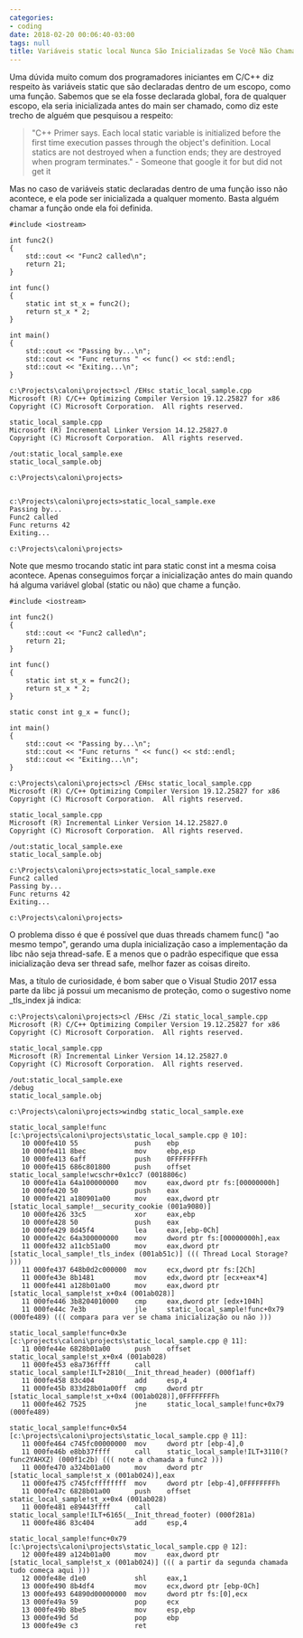 ```yaml
---
categories:
- coding
date: 2018-02-20 00:06:40-03:00
tags: null
title: Variáveis static local Nunca São Inicializadas Se Você Não Chama Sua Função
---
```


Uma dúvida muito comum dos programadores iniciantes em C/C++ diz respeito às variáveis static que são declaradas dentro de um escopo, como uma função. Sabemos que se ela fosse declarada global, fora de qualquer escopo, ela seria inicializada antes do main ser chamado, como diz este trecho de alguém que pesquisou a respeito:

> "C++ Primer says. Each local static variable is initialized before the first time execution passes through the object's definition. Local statics are not destroyed when a function ends; they are destroyed when program terminates." - Someone that google it for but did not get it

Mas no caso de variáveis static declaradas dentro de uma função isso não acontece, e ela pode ser inicializada a qualquer momento. Basta alguém chamar a função onde ela foi definida.

```
#include <iostream>

int func2()
{
    std::cout << "Func2 called\n";
    return 21;
}

int func()
{
    static int st_x = func2();
    return st_x * 2;
}

int main()
{
    std::cout << "Passing by...\n";
    std::cout << "Func returns " << func() << std::endl;
    std::cout << "Exiting...\n";
}
```

```
c:\Projects\caloni\projects>cl /EHsc static_local_sample.cpp
Microsoft (R) C/C++ Optimizing Compiler Version 19.12.25827 for x86
Copyright (C) Microsoft Corporation.  All rights reserved.

static_local_sample.cpp
Microsoft (R) Incremental Linker Version 14.12.25827.0
Copyright (C) Microsoft Corporation.  All rights reserved.

/out:static_local_sample.exe
static_local_sample.obj

c:\Projects\caloni\projects>
```

```

c:\Projects\caloni\projects>static_local_sample.exe
Passing by...
Func2 called
Func returns 42
Exiting...

c:\Projects\caloni\projects>
```

Note que mesmo trocando static int para static const int a mesma coisa acontece. Apenas conseguimos forçar a inicialização antes do main quando há alguma variável global (static ou não) que chame a função.

```
#include <iostream>

int func2()
{
    std::cout << "Func2 called\n";
    return 21;
}

int func()
{
    static int st_x = func2();
    return st_x * 2;
}

static const int g_x = func();

int main()
{
    std::cout << "Passing by...\n";
    std::cout << "Func returns " << func() << std::endl;
    std::cout << "Exiting...\n";
}
```

```
c:\Projects\caloni\projects>cl /EHsc static_local_sample.cpp
Microsoft (R) C/C++ Optimizing Compiler Version 19.12.25827 for x86
Copyright (C) Microsoft Corporation.  All rights reserved.

static_local_sample.cpp
Microsoft (R) Incremental Linker Version 14.12.25827.0
Copyright (C) Microsoft Corporation.  All rights reserved.

/out:static_local_sample.exe
static_local_sample.obj

c:\Projects\caloni\projects>static_local_sample.exe
Func2 called
Passing by...
Func returns 42
Exiting...

c:\Projects\caloni\projects>
```

O problema disso é que é possível que duas threads chamem func() "ao mesmo tempo", gerando uma dupla inicialização caso a implementação da libc não seja thread-safe. E a menos que o padrão especifique que essa inicialização deva ser thread safe, melhor fazer as coisas direito.

Mas, a título de curiosidade, é bom saber que o Visual Studio 2017 essa parte da libc já possui um mecanismo de proteção, como o sugestivo nome _tls_index já indica:

```
c:\Projects\caloni\projects>cl /EHsc /Zi static_local_sample.cpp
Microsoft (R) C/C++ Optimizing Compiler Version 19.12.25827 for x86
Copyright (C) Microsoft Corporation.  All rights reserved.

static_local_sample.cpp
Microsoft (R) Incremental Linker Version 14.12.25827.0
Copyright (C) Microsoft Corporation.  All rights reserved.

/out:static_local_sample.exe
/debug
static_local_sample.obj

c:\Projects\caloni\projects>windbg static_local_sample.exe
```

```
static_local_sample!func [c:\projects\caloni\projects\static_local_sample.cpp @ 10]:
   10 000fe410 55              push    ebp
   10 000fe411 8bec            mov     ebp,esp
   10 000fe413 6aff            push    0FFFFFFFFh
   10 000fe415 686c801800      push    offset static_local_sample!wcschr+0x1cc7 (0018806c)
   10 000fe41a 64a100000000    mov     eax,dword ptr fs:[00000000h]
   10 000fe420 50              push    eax
   10 000fe421 a180901a00      mov     eax,dword ptr [static_local_sample!__security_cookie (001a9080)]
   10 000fe426 33c5            xor     eax,ebp
   10 000fe428 50              push    eax
   10 000fe429 8d45f4          lea     eax,[ebp-0Ch]
   10 000fe42c 64a300000000    mov     dword ptr fs:[00000000h],eax
   11 000fe432 a11cb51a00      mov     eax,dword ptr [static_local_sample!_tls_index (001ab51c)] ((( Thread Local Storage? )))
   11 000fe437 648b0d2c000000  mov     ecx,dword ptr fs:[2Ch]
   11 000fe43e 8b1481          mov     edx,dword ptr [ecx+eax*4]
   11 000fe441 a128b01a00      mov     eax,dword ptr [static_local_sample!st_x+0x4 (001ab028)]
   11 000fe446 3b8204010000    cmp     eax,dword ptr [edx+104h]
   11 000fe44c 7e3b            jle     static_local_sample!func+0x79 (000fe489) ((( compara para ver se chama inicialização ou não )))

static_local_sample!func+0x3e [c:\projects\caloni\projects\static_local_sample.cpp @ 11]:
   11 000fe44e 6828b01a00      push    offset static_local_sample!st_x+0x4 (001ab028)
   11 000fe453 e8a736ffff      call    static_local_sample!ILT+2810(__Init_thread_header) (000f1aff)
   11 000fe458 83c404          add     esp,4
   11 000fe45b 833d28b01a00ff  cmp     dword ptr [static_local_sample!st_x+0x4 (001ab028)],0FFFFFFFFh
   11 000fe462 7525            jne     static_local_sample!func+0x79 (000fe489)

static_local_sample!func+0x54 [c:\projects\caloni\projects\static_local_sample.cpp @ 11]:
   11 000fe464 c745fc00000000  mov     dword ptr [ebp-4],0
   11 000fe46b e8bb37ffff      call    static_local_sample!ILT+3110(?func2YAHXZ) (000f1c2b) ((( note a chamada a func2 )))
   11 000fe470 a324b01a00      mov     dword ptr [static_local_sample!st_x (001ab024)],eax
   11 000fe475 c745fcffffffff  mov     dword ptr [ebp-4],0FFFFFFFFh
   11 000fe47c 6828b01a00      push    offset static_local_sample!st_x+0x4 (001ab028)
   11 000fe481 e89443ffff      call    static_local_sample!ILT+6165(__Init_thread_footer) (000f281a)
   11 000fe486 83c404          add     esp,4

static_local_sample!func+0x79 [c:\projects\caloni\projects\static_local_sample.cpp @ 12]:
   12 000fe489 a124b01a00      mov     eax,dword ptr [static_local_sample!st_x (001ab024)] ((( a partir da segunda chamada tudo começa aqui )))
   12 000fe48e d1e0            shl     eax,1
   13 000fe490 8b4df4          mov     ecx,dword ptr [ebp-0Ch]
   13 000fe493 64890d00000000  mov     dword ptr fs:[0],ecx
   13 000fe49a 59              pop     ecx
   13 000fe49b 8be5            mov     esp,ebp
   13 000fe49d 5d              pop     ebp
   13 000fe49e c3              ret
```

